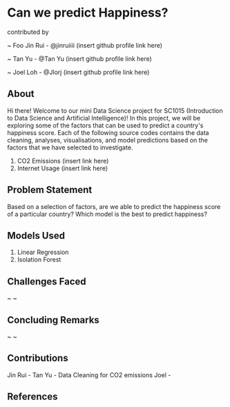 # Can we predict Happiness?
contributed by 

~ Foo Jin Rui - @jinruiiii (insert github profile link here)

~ Tan Yu      - @Tan Yu    (insert github profile link here)

~ Joel Loh    - @Jlorj     (insert github profile link here)

## About
Hi there! Welcome to our mini Data Science project for SC1015 (Introduction to Data Science and Artificial Intelligence)!
In this project, we will be exploring some of the factors that can be used to predict a country's happiness score. 
Each of the following source codes contains the data cleaning, analyses, visualisations, and model predictions based on the factors that we have selected to investigate.

1. CO2 Emissions  (insert link here)
2. Internet Usage (insert link here)

## Problem Statement
Based on a selection of factors, are we able to predict the happiness score of a particular country?
Which model is the best to predict happiness?

## Models Used
1. Linear Regression
2. Isolation Forest 

## Challenges Faced 
~ 
~ 

## Concluding Remarks
~
~

## Contributions
Jin Rui - 
Tan Yu  - Data Cleaning for CO2 emissions
Joel    - 

## References


